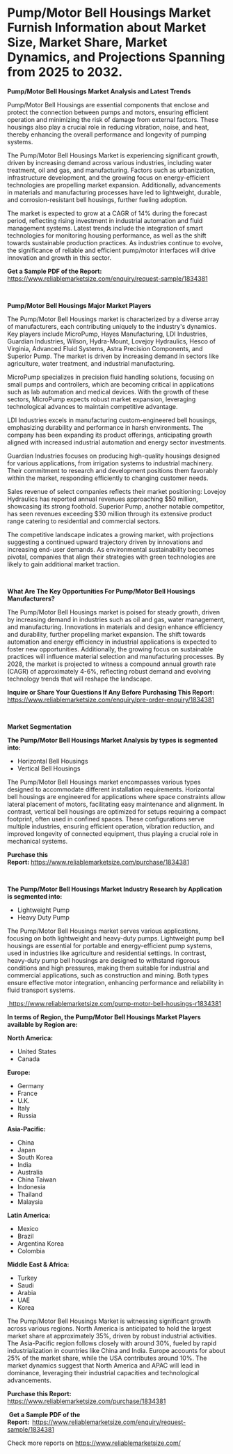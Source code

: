 <p><h1>Pump/Motor Bell Housings Market Furnish Information about Market Size, Market Share, Market Dynamics, and Projections Spanning from 2025 to 2032.</h1></p><p><strong>Pump/Motor Bell Housings Market Analysis and Latest Trends</strong></p>
<p><p>Pump/Motor Bell Housings are essential components that enclose and protect the connection between pumps and motors, ensuring efficient operation and minimizing the risk of damage from external factors. These housings also play a crucial role in reducing vibration, noise, and heat, thereby enhancing the overall performance and longevity of pumping systems. </p><p>The Pump/Motor Bell Housings Market is experiencing significant growth, driven by increasing demand across various industries, including water treatment, oil and gas, and manufacturing. Factors such as urbanization, infrastructure development, and the growing focus on energy-efficient technologies are propelling market expansion. Additionally, advancements in materials and manufacturing processes have led to lightweight, durable, and corrosion-resistant bell housings, further fueling adoption.</p><p>The market is expected to grow at a CAGR of 14% during the forecast period, reflecting rising investment in industrial automation and fluid management systems. Latest trends include the integration of smart technologies for monitoring housing performance, as well as the shift towards sustainable production practices. As industries continue to evolve, the significance of reliable and efficient pump/motor interfaces will drive innovation and growth in this sector.</p></p>
<p><strong>Get a Sample PDF of the Report:&nbsp;</strong> <a href="https://www.reliablemarketsize.com/enquiry/request-sample/1834381?utm_campaign=2233&utm_medium=2&utm_source=Github&utm_content=ia&utm_term=14022025&utm_id=pumpmotor-bell-housings">https://www.reliablemarketsize.com/enquiry/request-sample/1834381</a></p>
<p>&nbsp;</p>
<p><strong>Pump/Motor Bell Housings Major Market Players</strong></p>
<p><p>The Pump/Motor Bell Housings market is characterized by a diverse array of manufacturers, each contributing uniquely to the industry's dynamics. Key players include MicroPump, Hayes Manufacturing, LDI Industries, Guardian Industries, Wilson, Hydra-Mount, Lovejoy Hydraulics, Hesco of Virginia, Advanced Fluid Systems, Astra Precision Components, and Superior Pump. The market is driven by increasing demand in sectors like agriculture, water treatment, and industrial manufacturing.</p><p>MicroPump specializes in precision fluid handling solutions, focusing on small pumps and controllers, which are becoming critical in applications such as lab automation and medical devices. With the growth of these sectors, MicroPump expects robust market expansion, leveraging technological advances to maintain competitive advantage.</p><p>LDI Industries excels in manufacturing custom-engineered bell housings, emphasizing durability and performance in harsh environments. The company has been expanding its product offerings, anticipating growth aligned with increased industrial automation and energy sector investments.</p><p>Guardian Industries focuses on producing high-quality housings designed for various applications, from irrigation systems to industrial machinery. Their commitment to research and development positions them favorably within the market, responding efficiently to changing customer needs.</p><p>Sales revenue of select companies reflects their market positioning: Lovejoy Hydraulics has reported annual revenues approaching $50 million, showcasing its strong foothold. Superior Pump, another notable competitor, has seen revenues exceeding $30 million through its extensive product range catering to residential and commercial sectors.</p><p>The competitive landscape indicates a growing market, with projections suggesting a continued upward trajectory driven by innovations and increasing end-user demands. As environmental sustainability becomes pivotal, companies that align their strategies with green technologies are likely to gain additional market traction.</p></p>
<p>&nbsp;</p>
<p><strong>What Are The Key Opportunities For Pump/Motor Bell Housings Manufacturers?</strong></p>
<p><p>The Pump/Motor Bell Housings market is poised for steady growth, driven by increasing demand in industries such as oil and gas, water management, and manufacturing. Innovations in materials and design enhance efficiency and durability, further propelling market expansion. The shift towards automation and energy efficiency in industrial applications is expected to foster new opportunities. Additionally, the growing focus on sustainable practices will influence material selection and manufacturing processes. By 2028, the market is projected to witness a compound annual growth rate (CAGR) of approximately 4-6%, reflecting robust demand and evolving technology trends that will reshape the landscape.</p></p>
<p><strong>Inquire or Share Your Questions If Any Before Purchasing This Report:</strong> <a href="https://www.reliablemarketsize.com/enquiry/pre-order-enquiry/1834381?utm_campaign=2233&utm_medium=2&utm_source=Github&utm_content=ia&utm_term=14022025&utm_id=pumpmotor-bell-housings">https://www.reliablemarketsize.com/enquiry/pre-order-enquiry/1834381</a></p>
<p>&nbsp;</p>
<p><strong>Market Segmentation</strong></p>
<p><strong>The Pump/Motor Bell Housings Market Analysis by types is segmented into:</strong></p>
<p><ul><li>Horizontal Bell Housings</li><li>Vertical Bell Housings</li></ul></p>
<p><p>The Pump/Motor Bell Housings market encompasses various types designed to accommodate different installation requirements. Horizontal bell housings are engineered for applications where space constraints allow lateral placement of motors, facilitating easy maintenance and alignment. In contrast, vertical bell housings are optimized for setups requiring a compact footprint, often used in confined spaces. These configurations serve multiple industries, ensuring efficient operation, vibration reduction, and improved longevity of connected equipment, thus playing a crucial role in mechanical systems.</p></p>
<p><strong>Purchase this Report:&nbsp;</strong><a href="https://www.reliablemarketsize.com/purchase/1834381?utm_campaign=2233&utm_medium=2&utm_source=Github&utm_content=ia&utm_term=14022025&utm_id=pumpmotor-bell-housings">https://www.reliablemarketsize.com/purchase/1834381</a></p>
<p>&nbsp;</p>
<p><strong>The Pump/Motor Bell Housings Market Industry Research by Application is segmented into:</strong></p>
<p><ul><li>Lightweight Pump</li><li>Heavy Duty Pump</li></ul></p>
<p><p>The Pump/Motor Bell Housings market serves various applications, focusing on both lightweight and heavy-duty pumps. Lightweight pump bell housings are essential for portable and energy-efficient pump systems, used in industries like agriculture and residential settings. In contrast, heavy-duty pump bell housings are designed to withstand rigorous conditions and high pressures, making them suitable for industrial and commercial applications, such as construction and mining. Both types ensure effective motor integration, enhancing performance and reliability in fluid transport systems.</p></p>
<p><a href="https://www.reliablemarketsize.com/pump-motor-bell-housings-r1834381?utm_campaign=2233&utm_medium=2&utm_source=Github&utm_content=ia&utm_term=14022025&utm_id=pumpmotor-bell-housings">&nbsp;https://www.reliablemarketsize.com/pump-motor-bell-housings-r1834381</a></p>
<p><strong>In terms of Region, the Pump/Motor Bell Housings Market Players available by Region are:</strong></p>
<p>
    <p> <strong> North America: </strong>
        <ul>
            <li>United States</li>
            <li>Canada</li>
        </ul>
        </p> 
    <p> <strong> Europe: </strong>
        <ul>
            <li>Germany</li>
            <li>France</li>
            <li>U.K.</li>
            <li>Italy</li>
            <li>Russia</li>
        </ul>
        </p> 
    <p> <strong> Asia-Pacific: </strong>
        <ul>
            <li>China</li>
            <li>Japan</li>
            <li>South Korea</li>
            <li>India</li>
            <li>Australia</li>
            <li>China Taiwan</li>
            <li>Indonesia</li>
            <li>Thailand</li>
            <li>Malaysia</li>
        </ul>
        </p> 
    <p> <strong> Latin America: </strong>
        <ul>
            <li>Mexico</li>
            <li>Brazil</li>
            <li>Argentina Korea</li>
            <li>Colombia</li>
        </ul>
        </p> 
    <p> <strong> Middle East & Africa: </strong>
        <ul>
            <li>Turkey</li>
            <li>Saudi</li>
            <li>Arabia</li>
            <li>UAE</li>
            <li>Korea</li>
        </ul>
    </p>
    </p>
<p><p>The Pump/Motor Bell Housings Market is witnessing significant growth across various regions. North America is anticipated to hold the largest market share at approximately 35%, driven by robust industrial activities. The Asia-Pacific region follows closely with around 30%, fueled by rapid industrialization in countries like China and India. Europe accounts for about 25% of the market share, while the USA contributes around 10%. The market dynamics suggest that North America and APAC will lead in dominance, leveraging their industrial capacities and technological advancements.</p></p>
<p><strong>Purchase this Report: </strong><a href="https://www.reliablemarketsize.com/purchase/1834381?utm_campaign=2233&utm_medium=2&utm_source=Github&utm_content=ia&utm_term=14022025&utm_id=pumpmotor-bell-housings">https://www.reliablemarketsize.com/purchase/1834381</a></p>
<p>&nbsp;<strong>Get a Sample PDF of the Report:&nbsp;&nbsp;</strong><a href="https://www.reliablemarketsize.com/enquiry/request-sample/1834381?utm_campaign=2233&utm_medium=2&utm_source=Github&utm_content=ia&utm_term=14022025&utm_id=pumpmotor-bell-housings">https://www.reliablemarketsize.com/enquiry/request-sample/1834381</a></p>
<p><strong></strong></p>
<p>Check more reports on <a href="https://www.reliablemarketsize.com/?utm_campaign=2233&utm_medium=2&utm_source=Github&utm_content=ia&utm_term=14022025&utm_id=pumpmotor-bell-housings">https://www.reliablemarketsize.com/</a></p>
